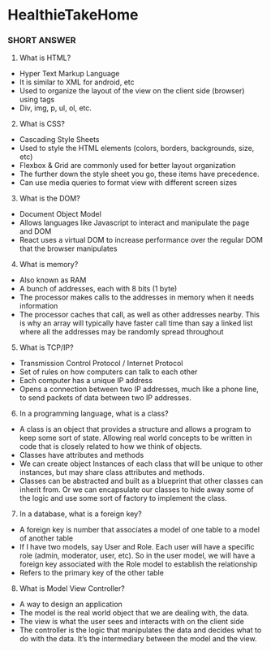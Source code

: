 # HealthieTakeHome

### SHORT ANSWER

1) What is HTML?
- Hyper Text Markup Language
- It is similar to XML for android, etc
- Used to organize the layout of the view on the client side (browser) using tags
- Div, img, p, ul, ol, etc.


2) What is CSS?
- Cascading Style Sheets
- Used to style the HTML elements  (colors, borders, backgrounds, size, etc)
- Flexbox & Grid are commonly used for better layout organization
- The further down the style sheet you go, these items have precedence. 
- Can use media queries to format view with different screen sizes


3) What is the DOM?
- Document Object Model
- Allows languages like Javascript to interact and manipulate the page and DOM
- React uses a virtual DOM to increase performance over the regular DOM that the browser manipulates


4) What is memory?
- Also known as RAM
- A bunch of addresses, each with 8 bits (1 byte)
- The processor makes calls to the addresses in memory when it needs information
- The processor caches that call, as well as other addresses nearby. This is why an array will typically have faster call time than say a linked list where all the addresses may be randomly spread throughout


5) What is TCP/IP?
- Transmission Control Protocol / Internet Protocol 
- Set of rules on how computers can talk to each other
- Each computer has a unique IP address
- Opens a connection between two IP addresses, much like a phone line, to send packets of data between two IP addresses. 


6) In a programming language, what is a class?
- A class is an object that provides a structure and allows a program to keep some sort of state. Allowing real world concepts to be written in code that is closely related to how we think of objects. 
- Classes have attributes and methods
- We can create object Instances of each class that will be unique to other instances, but may share class attributes and methods.
- Classes can be abstracted and built as a blueprint that other classes can inherit from. Or we can encapsulate our classes to hide away some of the logic and use some sort of factory to implement the class. 


7) In a database, what is a foreign key?
- A foreign key is number that associates a model of one table to a model of another table
- If I have two models, say User and Role.  Each user will have a specific role (admin, moderator, user, etc). So in the user model, we will have a foreign key associated with the Role model to establish the relationship
- Refers to the primary key of the other table


8) What is Model View Controller?
- A way to design an application
- The model is the real world object that we are dealing with, the data. 
- The view is what the user sees and interacts with on the client side
- The controller is the logic that manipulates the data and decides what to do with the data. It’s the intermediary between the model and the view. 
